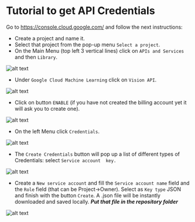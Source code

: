 # Tutorial to get API Credentials

Go to https://console.cloud.google.com/ and follow the next instructions:
 * Create a project and name it.
 * Select that project from the pop-up menu `Select a project`.
 * On the Main Menu (top left 3 vertical lines) click on `APIs and Services` and then `Library`.

![alt text][s1]

* Under `Google Cloud Machine Learning` click on `Vision API`.


![alt text][s2]


* Click on button `ENABLE` (if you have not created the billing account yet it will ask you to create one).


![alt text][s3]

* On the left Menu click `Credentials`.

![alt text][s4]

* The `Create Credentials` button will pop up a list of different types of Credentials: select `Service account  key.`


![alt text][s5]

* Create a `New service account` and fill the `Service account name` field and the `Role` field (that can be Project->Owner). Select as `Key type` JSON and finish with the button `Create`. A .json file will be instantly downloaded and saved locally. ***Put that file in the repository folder***

![alt text][s6]









[s1]: https://raw.githubusercontent.com/charlielito/vision-sentiment-analysis-googleapi/master/output/output_Happy.jpg "S"
[s2]: https://raw.githubusercontent.com/charlielito/vision-sentiment-analysis-googleapi/master/output/output_Surprised.jpg "S"
[s3]: https://raw.githubusercontent.com/charlielito/vision-sentiment-analysis-googleapi/master/output/output_Sad.jpg "S"
[s4]: https://raw.githubusercontent.com/charlielito/vision-sentiment-analysis-googleapi/master/output/output_Angry.jpg "S"
[s5]: https://raw.githubusercontent.com/charlielito/vision-sentiment-analysis-googleapi/master/output/output_Happy.jpg "S"
[s6]: https://raw.githubusercontent.com/charlielito/vision-sentiment-analysis-googleapi/master/output/output_Surprised.jpg "S"
